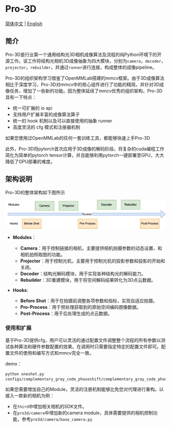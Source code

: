 <!--
 * @Author: chenyue93 chenyue21@jd.com
 * @Date: 2022-11-03 16:10:17
 * @LastEditors: chenyue93 chenyue21@jd.com
 * @LastEditTime: 2022-11-07 10:59:38
 * @FilePath: /Pro-3D/README.md
 * @Description: 
 * 
 * Copyright (c) 2022 by chenyue93 chenyue21@jd.com, All Rights Reserved. 
-->
# Pro-3D

[简体中文](https://github.com/Chen94yue/Pro-3D/blob/main/README.md) | [English]()

## 简介

Pro-3D是行业第一个通用结构光3D相机成像算法及流程的纯Python环境下的开源工作。该工作将结构光相机3D成像抽象为四大模块，分别为`camera`，`decoder`，`projector`，`rebuilder`，并通过`runner`进行连接，构成整体的成像pipeline。

Pro-3D的组织架构学习借鉴了OpenMMLab搭建的mmcv框架。由于3D成像算法相比于深度学习，Pro-3D对mmcv中的核心组件进行了功能的精简，并针对3D成像任务，增加了一些新的功能。因为整体延续了mmcv优秀的组织架构，Pro-3D具有一下特点：
- 统一可扩展的 io api
- 支持用户扩展丰富的成像算法算子
- 统一的 hook 机制以及可以直接使用的抽象 runner
- 高度灵活的 cfg 模式和注册器机制

如果您使用过OpenMMLab的任何一套训练工具，都能够快速上手Pro-3D

此外，Pro-3D将pytorch首次应用于3D成像的解码阶段，将复杂的cuda编程工作简化为简单的pytorch tensor计算，并且能够利用pytorch一键部署至GPU，大大降低了GPU部署的难度。

## 架构说明

Pro-3D的整体架构如下图所示

![Pro-3D架构](https://github.com/Chen94yue/Pro-3D/blob/main/docs/imgs/pro3d.png?raw=true)

- **Modules**：
  - **Camera**：用于控制链接的相机，主要提供相机拍摄参数的动态设置，和相机拍照取图的功能。
  - **Projector**：用于控制光机，主要用于控制光机的投影参数和投影的开始和关闭。
  - **Decoder**：结构光解码模块，用于实现各种结构光的解码能力。
  - **Rebuilder**：3D重建模块，用于将空间解码结果转化为3D点云数据。

- **Hooks**:
  - **Before Shot**：用于在拍摄前调整各项参数和指标，实现自适应拍摄。
  - **Pro-Process**：用于预处理获取到的原始空间编码图像数据。
  - **Post-Process**：用于后处理生成的点云数据。

### 使用和扩展

基于Pro-3D提供cfg，用户可以灵活的通过配置文件调整整个流程的所有参数以测试各种算法和硬件参数配置的效果。在调用时只需要指定特定的配置文件即可。配置文件的使用和编写方式和mmcv完全一致。

demo：
```shell
python oneshot.py configs/complementary_gray_code_phaseshift/complementary_gray_code_phaseshift_period10.py
```

如果您需要增加自己的Module，灵活的注册机制能够比免您对代理进行重构。以接入一款新的相机为例：

- 在`third`中增加相关相机的SDK文件。
- 在`pro3d/camera`中增加新的camera module，具体需要提供的相机控制功能，参考`pro3d/camera/base_camera.py`




